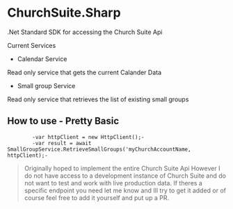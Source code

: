 ChurchSuite.Sharp
================

.Net Standard SDK for accessing the Church Suite Api

Current Services
- Calendar Service

Read only service that gets the current Calander Data

- Small group Service

Read only service that retrieves the list of existing small groups


## How to use - Pretty Basic

            -var httpClient = new HttpClient();-
            -var result = await SmallGroupService.RetrieveSmallGroups('myChurchAccountName, httpClient);-

>Originally hoped to implement the entire Church Suite Api
>However I do not have access to a development instance of Church Suite and do not want to test and work with live production data.
>If theres a specific endpoint you need let me know and Ill try to get it added or of course feel free to add it yourself and put up a PR.
